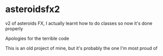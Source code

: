 # asteroidsfx2
v2 of asteroids FX, I actually learnt how to do classes so now it's done properly

Apologies for the terrible code

This is an old project of mine, but it's probably the one I'm most proud of
